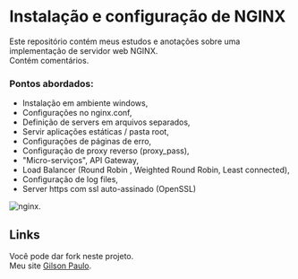 # Instalação e configuração de NGINX 

Este repositório contém meus estudos e anotações sobre uma implementação de servidor web NGINX.
<br/>
Contém comentários. 

### Pontos abordados:

* Instalação em ambiente windows,
* Configurações no nginx.conf,
* Definição de servers em arquivos separados,
* Servir aplicações estáticas / pasta root,
* Configurações de páginas de erro,
* Configuração de proxy reverso (proxy_pass),
* "Micro-serviços", API Gateway,
* Load Balancer (Round Robin , Weighted Round Robin, Least connected),
* Configuração de log files,
* Server https com ssl auto-assinado (OpenSSL)



![nginx.](https://nginx.org/nginx.png "Nginx.")

## Links

Você pode dar fork neste projeto. <br/> Meu site [Gilson Paulo](http://gilsonpaulo.com.br).
